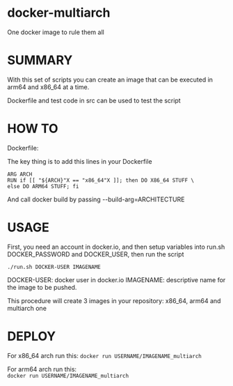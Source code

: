 # docker-multiarch
One docker image to rule them all


SUMMARY
=======

With this set of scripts you can create an image that can be executed in arm64 and x86_64 at a time.

Dockerfile and test code in src can be used to test the script


HOW TO
======

Dockerfile:

The key thing is to add this lines in your Dockerfile
```
ARG ARCH
RUN if [[ "${ARCH}"X == "x86_64"X ]]; then DO X86_64 STUFF \
else DO ARM64 STUFF; fi
```
And call docker build by passing --build-arg=ARCHITECTURE


USAGE
=====
First, you need an account in docker.io, and then setup variables into run.sh DOCKER_PASSWORD and DOCKER_USER, then run the script

```
./run.sh DOCKER-USER IMAGENAME
```

DOCKER-USER: docker user in docker.io
IMAGENAME: descriptive name for the image to be pushed.

This procedure will create 3 images in your repository: x86_64, arm64 and multiarch one


DEPLOY
======

For x86_64 arch run this:
	```docker run USERNAME/IMAGENAME_multiarch```

For arm64 arch run this:	
	```docker run USERNAME/IMAGENAME_multiarch```


